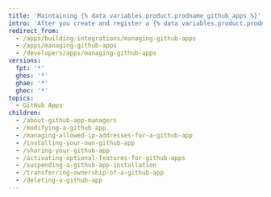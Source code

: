 ```yaml
---
title: 'Maintaining {% data variables.product.prodname_github_apps %}'
intro: 'After you create and register a {% data variables.product.prodname_github_app %}, you can make modifications to the app, change permissions, transfer ownership, and delete the app.'
redirect_from:
  - /apps/building-integrations/managing-github-apps
  - /apps/managing-github-apps
  - /developers/apps/managing-github-apps
versions:
  fpt: '*'
  ghes: '*'
  ghae: '*'
  ghec: '*'
topics:
  - GitHub Apps
children:
  - /about-github-app-managers
  - /modifying-a-github-app
  - /managing-allowed-ip-addresses-for-a-github-app
  - /installing-your-own-github-app
  - /sharing-your-github-app
  - /activating-optional-features-for-github-apps
  - /suspending-a-github-app-installation
  - /transferring-ownership-of-a-github-app
  - /deleting-a-github-app
---
```


